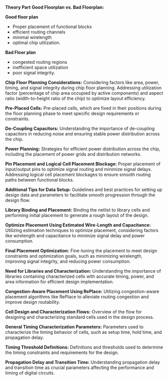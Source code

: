 **Theory Part**
**Good Floorplan vs. Bad Floorplan:**<br/>

**Good floor plan**
- Proper placement of functional blocks
- efficient routing channels
- minimal wirelength
- optimal chip utilization.<br/>

**Bad Floor plan**
- congested routing regions
- inefficient space utilization
- poor signal integrity.

**Chip Floor Planning Considerations:**
Considering factors like area, power, timing, and signal integrity during chip floor planning.
Addressing utilization factor (percentage of chip area occupied by active components) and aspect ratio (width-to-height ratio of the chip) to optimize layout efficiency.

**Pre-Placed Cells:**
Pre-placed cells, which are fixed in their positions during the floor planning phase to meet specific design requirements or constraints.

**De-Coupling Capacitors:**
Understanding the importance of de-coupling capacitors in reducing noise and ensuring stable power distribution across the chip.

**Power Planning:**
Strategies for efficient power distribution across the chip, including the placement of power grids and distribution networks.

**Pin Placement and Logical Cell Placement Blockage:**
Proper placement of input/output pins to optimize signal routing and minimize signal delays.
Addressing logical cell placement blockages to ensure smooth routing paths between functional blocks.

**Additional Tips for Data Setup:**
Guidelines and best practices for setting up design data and parameters to facilitate smooth progression through the design flow.

**Library Binding and Placement:**
Binding the netlist to library cells and performing initial placement to generate a rough layout of the design.

**Optimize Placement Using Estimated Wire-Length and Capacitance:**
Utilizing estimation techniques to optimize placement, considering factors like wirelength and capacitance to minimize signal delay and power consumption.

**Final Placement Optimization:**
Fine-tuning the placement to meet design constraints and optimization goals, such as minimizing wirelength, improving signal integrity, and reducing power consumption.

**Need for Libraries and Characterization:**
Understanding the importance of libraries containing characterized cells with accurate timing, power, and area information for efficient design implementation.

**Congestion-Aware Placement Using RePlace:**
Utilizing congestion-aware placement algorithms like RePlace to alleviate routing congestion and improve design routability.

**Cell Design and Characterization Flows:**
Overview of the flow for designing and characterizing standard cells used in the design process.

**General Timing Characterization Parameters:**
Parameters used to characterize the timing behavior of cells, such as setup time, hold time, and propagation delay.

**Timing Threshold Definitions:**
Definitions and thresholds used to determine the timing constraints and requirements for the design.

**Propagation Delay and Transition Time:**
Understanding propagation delay and transition time as crucial parameters affecting the performance and timing of digital circuits.
